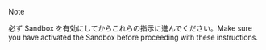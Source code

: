 > [!NOTE]
> <span data-ttu-id="80b4f-101">必ず Sandbox を有効にしてからこれらの指示に進んでください。</span><span class="sxs-lookup"><span data-stu-id="80b4f-101">Make sure you have activated the Sandbox before proceeding with these instructions.</span></span>